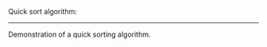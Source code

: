 Quick sort algorithm:
_______________________________________________________________________

Demonstration of a quick sorting algorithm.
